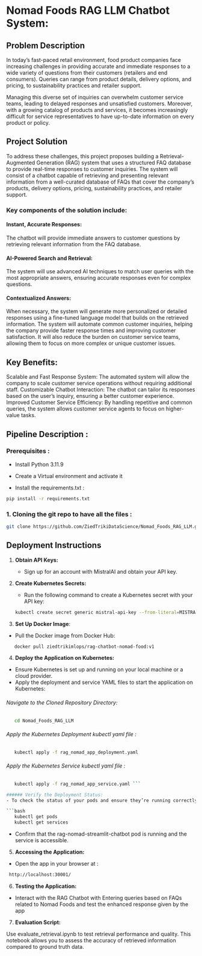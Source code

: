 # Nomad Foods RAG LLM Chatbot System:

## Problem Description
In today’s fast-paced retail environment, food product companies face increasing challenges in providing accurate and immediate responses to a wide variety of questions from their customers (retailers and end consumers). Queries can range from product details, delivery options, and pricing, to sustainability practices and retailer support.

Managing this diverse set of inquiries can overwhelm customer service teams, leading to delayed responses and unsatisfied customers. Moreover, with a growing catalog of products and services, it becomes increasingly difficult for service representatives to have up-to-date information on every product or policy.

## Project Solution
To address these challenges, this project proposes building a Retrieval-Augmented Generation (RAG) system that uses a structured FAQ database to provide real-time responses to customer inquiries. The system will consist of a chatbot capable of retrieving and presenting relevant information from a well-curated database of FAQs that cover the company’s products, delivery options, pricing, sustainability practices, and retailer support.

### Key components of the solution include:

#### Instant, Accurate Responses: 
The chatbot will provide immediate answers to customer questions by retrieving relevant information from the FAQ database.
#### AI-Powered Search and Retrieval: 
The system will use advanced AI techniques to match user queries with the most appropriate answers, ensuring accurate responses even for complex questions.
#### Contextualized Answers: 
When necessary, the system will generate more personalized or detailed responses using a fine-tuned language model that builds on the retrieved information.
The system will automate common customer inquiries, helping the company provide faster response times and improving customer satisfaction. It will also reduce the burden on customer service teams, allowing them to focus on more complex or unique customer issues.

## Key Benefits:
Scalable and Fast Response System: The automated system will allow the company to scale customer service operations without requiring additional staff.
Customizable Chatbot Interaction: The chatbot can tailor its responses based on the user’s inquiry, ensuring a better customer experience.
Improved Customer Service Efficiency: By handling repetitive and common queries, the system allows customer service agents to focus on higher-value tasks.


## Pipeline Description :

### Prerequisites :

* Install Python 3.11.9

* Create a Virtual environment and activate it

* Install the requirements.txt :
```bash
pip install -r requirements.txt
```

### 1. Cloning the git repo to have all the files :

```bash
git clone https://github.com/ZiedTrikiDataScience/Nomad_Foods_RAG_LLM.git
```


## Deployment Instructions

1. **Obtain API Keys:**
   - Sign up for an account with MistralAI and obtain your API key.

2. **Create Kubernetes Secrets:**
   - Run the following command to create a Kubernetes secret with your API key:
   
   ```bash
   kubectl create secret generic mistral-api-key --from-literal=MISTRAL_API_KEY=<your-api-key>
    ```

3. **Set Up Docker Image**:
 - Pull the Docker image from Docker Hub:

```bash
   docker pull ziedtrikimlops/rag-chatbot-nomad-food:v1
```

4. **Deploy the Application on Kubernetes:**
- Ensure Kubernetes is set up and running on your local machine or a cloud provider.
- Apply the deployment and service YAML files to start the application on Kubernetes:

###### Navigate to the Cloned Repository Directory:
```bash
   cd Nomad_Foods_RAG_LLM
```

###### Apply the Kubernetes Deployment kubectl yaml file :
```bash
   kubectl apply -f rag_nomad_app_deployment.yaml
 ```

###### Apply the Kubernetes Service kubectl yaml file :
```bash
   kubectl apply -f rag_nomad_app_service.yaml ```

###### Verify the Deployment Status:
- To check the status of your pods and ensure they’re running correctly:

```bash
   kubectl get pods
   kubectl get services
 ```

- Confirm that the rag-nomad-streamlit-chatbot pod is running and the service is accessible.

5. **Accessing the Application:**
 - Open the app in your browser at :
```bash 
 http://localhost:30001/
```

6. **Testing the Application:**
 - Interact with the RAG Chatbot with Entering queries based on FAQs related to Nomad Foods and test the enhanced response given by the app

7. **Evaluation Script:**

Use evaluate_retrieval.ipynb to test retrieval performance and quality. This notebook allows you to assess the accuracy of retrieved information compared to ground truth data.
